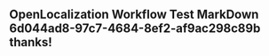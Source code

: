 <properties
ms.topic="hero-topic"
ms.test1="hero-topic"
ms.test2="test"/>

## OpenLocalization Workflow Test MarkDown 6d044ad8-97c7-4684-8ef2-af9ac298c89b thanks!
